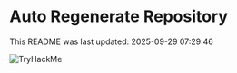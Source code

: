 # Auto Regenerate Repository

This README was last updated: 2025-09-29 07:29:46

 ![TryHackMe](https://tryhackme.com/badge/533634)